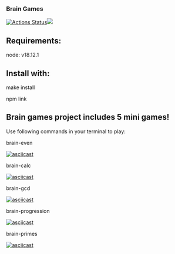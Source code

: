### Brain Games
[![Actions Status](https://github.com/imakepizza/frontend-project-44/workflows/hexlet-check/badge.svg)](https://github.com/imakepizza/frontend-project-44/actions)<a href="https://codeclimate.com/github/imakepizza/frontend-project-44/maintainability"><img src="https://api.codeclimate.com/v1/badges/769b7b913bdb4f834bf7/maintainability" /></a>


## Requirements:

node: v18.12.1

## Install with:

make install

npm link

## Brain games project includes 5 mini games!
Use following commands in your terminal to play:

brain-even

[![asciicast](https://asciinema.org/a/KIKciCi8JPqhOrKycGXUtiNQd.svg)](https://asciinema.org/a/KIKciCi8JPqhOrKycGXUtiNQd)

brain-calc

[![asciicast](https://asciinema.org/a/KIKciCi8JPqhOrKycGXUtiNQd.svg)](https://asciinema.org/a/CqcovqpGXKOwawt0wYXYeYLMK)

brain-gcd

[![asciicast](https://asciinema.org/a/KIKciCi8JPqhOrKycGXUtiNQd.svg)](https://asciinema.org/a/vVQ6GZNDojZOrCpEKqD9bybpQ)

brain-progression

[![asciicast](https://asciinema.org/a/KIKciCi8JPqhOrKycGXUtiNQd.svg)](https://asciinema.org/a/IfsZEOtG7pyr1VnjWMO3RUtnR)


brain-primes

[![asciicast](https://asciinema.org/a/KIKciCi8JPqhOrKycGXUtiNQd.svg)](https://asciinema.org/a/fiXnoNgBIeoqEJYCgXuP7M2PG)